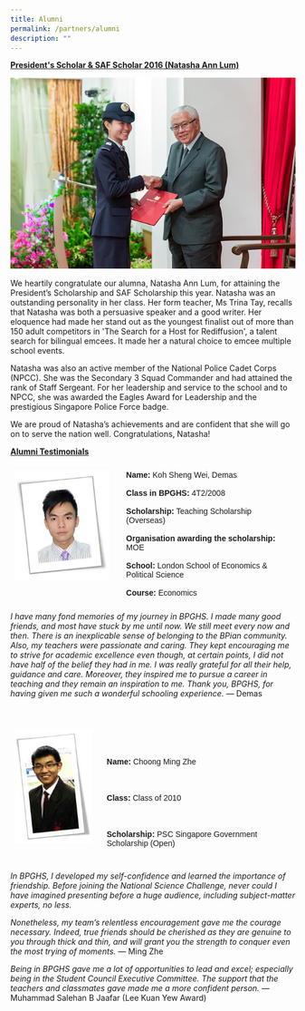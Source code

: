 ```yaml
---
title: Alumni
permalink: /partners/alumni
description: ""
---
```

<strong><u>President's Scholar & SAF Scholar 2016 (Natasha Ann Lum)</u></strong>

![](/images/Alumni%20-%20Natasha%20Ann%20Lum.jpeg)

  
We heartily congratulate our alumna, Natasha Ann Lum, for attaining the President’s Scholarship and SAF Scholarship this year. Natasha was an outstanding personality in her class. Her form teacher, Ms Trina Tay, recalls that Natasha was both a persuasive speaker and a good writer. Her eloquence had made her stand out as the youngest finalist out of more than 150 adult competitors in 'The Search for a Host for Rediffusion', a talent search for bilingual emcees. It made her a natural choice to emcee multiple school events.

Natasha was also an active member of the National Police Cadet Corps (NPCC). She was the Secondary 3 Squad Commander and had attained the rank of Staff Sergeant. For her leadership and service to the school and to NPCC, she was awarded the Eagles Award for Leadership and the prestigious Singapore Police Force badge.

We are proud of Natasha’s achievements and are confident that she will go on to serve the nation well. Congratulations, Natasha!

<strong><u>Alumni Testimonials</u></strong>


<style type="text/css">
.tg  {border-collapse:collapse;border-spacing:0;}
.tg td{border-color:white;border-style:solid;border-width:1px;font-family:Arial, sans-serif;font-size:14px;
  overflow:hidden;padding:10px 5px;word-break:normal;}
.tg th{border-color:white;border-style:solid;border-width:1px;font-family:Arial, sans-serif;font-size:14px;
  font-weight:normal;overflow:hidden;padding:10px 5px;word-break:normal;}
.tg .tg-0pky{border-color:white;text-align:left;vertical-align:top}
</style>
<table class="tg">
<thead>
  <tr>
    <td class="tg-0pky"><img src="/images/Alumni%20-%20Koh%20Sheng%20Wei%20Demas.jpeg" 
     style="width:90%"></td>
		<td class="tg-0pky"><strong>Name:</strong> Koh Sheng Wei, Demas<br><br><strong>Class in BPGHS:</strong> 4T2/2008<br><br><strong>Scholarship:</strong> Teaching Scholarship (Overseas)<br><br><strong>Organisation awarding the scholarship:</strong> MOE<br><br><strong>School:</strong> London School of Economics &amp; Political Science<br><br><strong>Course:</strong> Economics</td>
  </tr>
</thead>
</table>

*I have many fond memories of my journey in BPGHS. I made many good friends, and most have stuck by me until now. We still meet every now and then. There is an inexplicable sense of belonging to the BPian community. Also, my teachers were passionate and caring. They kept encouraging me to strive for academic excellence even though, at certain points, I did not have half of the belief they had in me. I was really grateful for all their help, guidance and care. Moreover, they inspired me to pursue a career in teaching and they remain an inspiration to me. Thank you, BPGHS, for having given me such a wonderful schooling experience.*  — Demas


<br>



<style type="text/css">
.tg  {border-collapse:collapse;border-spacing:0;}
.tg td{border-color:white;border-style:solid;border-width:1px;font-family:Arial, sans-serif;font-size:14px;
  overflow:hidden;padding:10px 5px;word-break:normal;}
.tg th{border-color:white;border-style:solid;border-width:1px;font-family:Arial, sans-serif;font-size:14px;
  font-weight:normal;overflow:hidden;padding:10px 5px;word-break:normal;}
.tg .tg-0pky{border-color:white;text-align:left;vertical-align:top}
</style>
<table class="tg">
<thead>
  <tr>
    <td class="tg-0pky"><img src="/images/Alumni%20-%20Choong%20Ming%20Zhe.jpeg" 
     style="width:90%"></td>
		<td class="tg-0pky"><BR><BR><BR><strong>Name:</strong> Choong Ming Zhe<br><br><br><br><strong>Class:</strong> Class of 2010<br><br><br><br><strong>Scholarship:</strong> PSC Singapore Government Scholarship (Open)<br><br></td>
  </tr>
</thead>
</table>

*In BPGHS, I developed my self-confidence and learned the importance of friendship. Before joining the National Science Challenge, never could I have imagined presenting before a huge audience, including subject-matter experts, no less.*

*Nonetheless, my team’s relentless encouragement gave me the courage necessary. Indeed, true friends should be cherished as they are genuine to you through thick and thin, and will grant you the strength to conquer even the most trying of moments.* — Ming Zhe

*Being in BPGHS gave me a lot of opportunities to lead and excel; especially being in the Student Council Executive Committee. The support that the teachers and classmates gave made me a more confident person.* — Muhammad Salehan B Jaafar (Lee Kuan Yew Award)